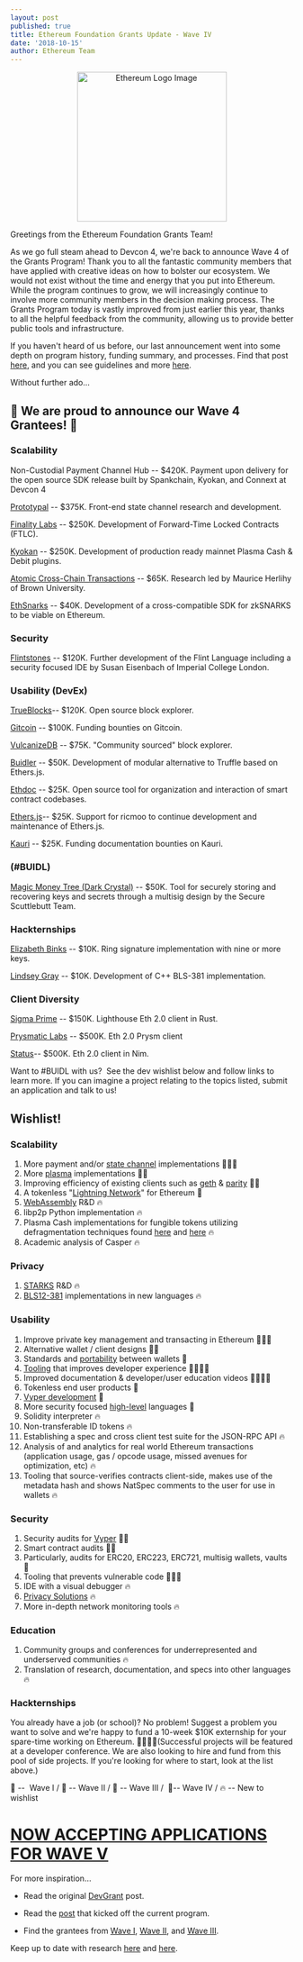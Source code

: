 ```yaml
---
layout: post
published: true
title: Ethereum Foundation Grants Update - Wave IV
date: '2018-10-15'
author: Ethereum Team
---
```


<center><img src="https://blog.ethereum.org/img/2018/08/grants_eth_logo.png" alt="Ethereum Logo Image" width="266"></center>

Greetings from the Ethereum Foundation Grants Team!

As we go full steam ahead to Devcon 4, we're back to announce Wave 4 of the Grants Program! Thank you to all the fantastic community members that have applied with creative ideas on how to bolster our ecosystem. We would not exist without the time and energy that you put into Ethereum. While the program continues to grow, we will increasingly continue to involve more community members in the decision making process. The Grants Program today is vastly improved from just earlier this year, thanks to all the helpful feedback from the community, allowing us to provide better public tools and infrastructure.

If you haven't heard of us before, our last announcement went into some depth on program history, funding summary, and processes. Find that post [here](https://blog.ethereum.org/2018/08/17/ethereum-foundation-grants-update-wave-3/), and you can see guidelines and more [here](https://app.tettra.co/teams/ethereum/pages/applying-for-ef-grants).

Without further ado...

## 🎉 We are proud to announce our Wave 4 Grantees! 🎉

### Scalability
Non-Custodial Payment Channel Hub​​ -- $420K. Payment upon delivery for the open source SDK release built by Spankchain, Kyokan, and Connext at Devcon 4

[Prototypal​​](https://counterfactual.com/) -- $375K. Front-end state channel research and development.

[Finality Labs](https://finalitylabs.io/)​​ ​​-- $250K. Development of Forward-Time Locked Contracts (FTLC).

[Kyokan​​](http://plasma.kyokan.io/) ​​-- $250K. Development of production ready mainnet Plasma Cash & Debit plugins.

[Atomic Cross-Chain Transactions](http://cs.brown.edu/research/atomic-transactions/) -- $65K. Research led by Maurice Herlihy of Brown University.

[EthSnarks​​](https://github.com/HarryR/ethsnarks) ​​-- $40K. Development of a cross-compatible SDK for zkSNARKS to be viable on Ethereum.

### Security

[Flintstones](https://github.com/flintlang)  -- $120K. Further development of the Flint Language including a security focused IDE by Susan Eisenbach of Imperial College London.

### Usability (DevEx)

[TrueBlocks](https://github.com/Great-Hill-Corporation/quickBlocks) ​​-- $120K. Open source block explorer.

[Gitcoin​​](https://gitcoin.co/) -- $100K. Funding bounties on Gitcoin.

[VulcanizeDB](https://github.com/vulcanize/vulcanizedb) ​​-- $75K. "Community sourced" block explorer.

[Buidler](http://getbuidler.com/) ​​-- $50K. Development of modular alternative to Truffle based on Ethers.js.

[Ethdoc​​](https://ethdoc.io/) -- $25K. Open source tool for organization and interaction of smart contract codebases.

[Ethers.js​​](https://blog.ricmoo.com/ethers-v4-released-6db6e08d523d) -- $25K. Support for ricmoo to continue development and maintenance of Ethers.js.

[Kauri​​](https://gitcoin.co/) -- $25K. Funding documentation bounties on Kauri.

### (#BUIDL)

[Magic Money Tree  (Dark Crystal)](https://darkcrystal.pw)  -- $50K. Tool for securely storing and recovering keys and secrets through a multisig design by the Secure Scuttlebutt Team.

### Hackternships

[Elizabeth Binks](https://github.com/noot)​​ -- $10K. Ring signature implementation with nine or more keys.

[Lindsey Gray​​](https://github.com/lgray/bls12-381-cpp)  -- $10K. Development of C++ BLS-381 implementation.

### Client Diversity

[Sigma Prime](https://github.com/sigp/lighthouse/)​​ -- $150K. Lighthouse Eth 2.0 client in Rust.

[Prysmatic Labs](http://github.com/prysmaticlabs/prysm) -- $500K. Eth 2.0 Prysm client

[Status](https://blog.status.im/introducing-nimbus-3360367bb311) ​​-- $500K. Eth 2.0 client in Nim.

Want to #BUIDL with us?  See the dev wishlist below and follow links to learn more. If you can imagine a project relating to the topics listed, submit an application and talk to us!

## Wishlist!

### Scalability

1.  More payment and/or [state channel](http://www.jeffcoleman.ca/state-channels/) implementations 💚💙💜
2.  More [plasma](https://ethresear.ch/t/minimal-viable-plasma/426) implementations 💚💙
3.  Improving efficiency of existing clients such as [geth](https://github.com/ethereum/go-ethereum) & [parity](https://github.com/paritytech/parity-ethereum) 💚💙
4.  A tokenless "[Lightning Network](https://raiden.network/101.html)" for Ethereum 💙
5.  [WebAssembly](https://github.com/ewasm/design) R&D 🔥
6.  libp2p Python implementation 🔥
7.  Plasma Cash implementations for fungible tokens utilizing defragmentation techniques found [here](https://ethresear.ch/t/plasma-cash-defragmentation/3410) and [here](https://ethresear.ch/t/plasma-cash-defragmentation-take-2/3515) 🔥
8.  Academic analysis of Casper 🔥

### Privacy

1.  [STARKS](https://github.com/ethereum/research/tree/master/mimc_stark) R&D 🔥
2.  [BLS12-381](https://blog.z.cash/new-snark-curve/) implementations in new languages 🔥

### Usability

1.  Improve private key management and transacting in Ethereum 💚💙💛
2.  Alternative wallet / client designs 💙💜
3.  Standards and [portability](https://github.com/WalletConnect) between wallets 💙
4.  [Tooling](https://medium.com/buyethdomains/browseth-2018-roadmap-1533bfd02cd) that improves developer experience 💚💙💜💛
5.  Improved documentation & developer/user education videos 💚💙💜💛
6.  Tokenless end user products 💜
7.  [Vyper development](https://github.com/ethereum/vyper) 💜
8.  More security focused [high-level](https://github.com/flintlang/flint) languages 💜
9.  Solidity interpreter 🔥
10. Non-transferable ID tokens 🔥
11. Establishing a spec and cross client test suite for the JSON-RPC API 🔥
12. Analysis of and analytics for real world Ethereum transactions (application usage, gas / opcode usage, missed avenues for optimization, etc) 🔥
13. Tooling that source-verifies contracts client-side, makes use of the metadata hash and shows NatSpec comments to the user for use in wallets 🔥

### Security

1.  Security audits for [Vyper](https://github.com/ethereum/vyper) 💙💜
2.  Smart contract audits 💚💜
3.  Particularly, audits for ERC20, ERC223, ERC721, multisig wallets, vaults 💜
4.  Tooling that prevents vulnerable code 💚💙💜
5.  IDE with a visual debugger 🔥
6.  [Privacy Solutions](https://cryptstorm.com/zk-snarks-comes-to-ethereum/) 🔥
7.  More in-depth network monitoring tools 🔥

### Education

1.  Community groups and conferences for underrepresented and underserved communities 🔥
2.  Translation of research, documentation, and specs into other languages 🔥

### Hackternships

You already have a job (or school)? No problem! Suggest a problem you want to solve and we're happy to fund a 10-week $10K externship for your spare-time working on Ethereum. 💚💙💜💛(Successful projects will be featured at a developer conference. We are also looking to hire and fund from this pool of side projects. If you're looking for where to start, look at the list above.)

💚 --  Wave I / 💙 -- Wave II / 💜 -- Wave III /  💛-- Wave IV / 🔥 -- New to wishlist

# [NOW ACCEPTING APPLICATIONS FOR WAVE V](https://efgrants.typeform.com/to/huczUJ)

For more inspiration...

-   Read the original [DevGrant](https://blog.ethereum.org/2015/04/07/devgrants-help/) post.

-   Read the [post](https://blog.ethereum.org/2018/01/02/ethereum-scalability-research-development-subsidy-programs/) that kicked off the current program.

-   Find the grantees from [Wave I](https://blog.ethereum.org/2018/03/07/announcing-beneficiaries-ethereum-foundation-grants/), [Wave II](https://blog.ethereum.org/2018/05/02/announcing-may-2018-cohort-ef-grants/), and [Wave III](https://blog.ethereum.org/2018/08/17/ethereum-foundation-grants-update-wave-3/).

Keep up to date with research [here](https://ethresear.ch/) and [here](http://www.weekinethereum.com/).

